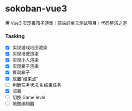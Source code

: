 # sokoban-vue3

用 Vue3 实现推箱子游戏｜前端的单元测试项目｜代码整洁之道


### Tasking

- [x] 实现游戏地图渲染
- [x] 实现墙壁渲染
- [x] 实现小人渲染 
- [x] 实现箱子渲染
- [x] 推动箱子
- [x] 放置“结束点” 
- [ ] 判断任务状况 & 结束任务
- [x] 部署
- [ ] 切换 Game level
- [ ] 地图编辑器
